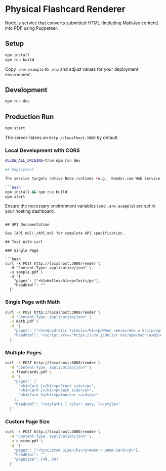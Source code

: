# Physical Flashcard Renderer

Node.js service that converts submitted HTML (including MathJax content) into PDF using Puppeteer.

## Setup

```bash
npm install
npm run build
```

Copy `.env.example` to `.env` and adjust values for your deployment environment.

## Development

```bash
npm run dev
```

## Production Run

```bash
npm start
```

The server listens on `http://localhost:3000` by default.

### Local Development with CORS

```bash
ALLOW_ALL_ORIGINS=true npm run dev

## Deployment

The service targets native Node runtimes (e.g., Render.com Web Service). Configure your host to run:

```bash
npm install && npm run build
npm start
```

Ensure the necessary environment variables (see `.env.example`) are set in your hosting dashboard.
```

## API Documentation

See [API.md](./API.md) for complete API specification.

## Test With curl

### Single Page

```bash
curl -X POST http://localhost:3000/render \
  -H "Content-Type: application/json" \
  -o sample.pdf \
  -d '{
    "pages": ["<h1>Hello</h1><p>Test</p>"],
    "headHtml": ""
  }'
```

### Single Page with Math

```bash
curl -X POST http://localhost:3000/render \
  -H "Content-Type: application/json" \
  -o math.pdf \
  -d '{
    "pages": ["<h1>Quadratic Formula</h1><p>When <em>a</em> ≠ 0:</p><p>\\(x = \\frac{-b \\pm \\sqrt{b^2 - 4ac}}{2a}\\)</p>"],
    "headHtml": "<script src=\"https://cdn.jsdelivr.net/npm/mathjax@3/es5/tex-mml-chtml.js\"></script>"
  }'
```

### Multiple Pages

```bash
curl -X POST http://localhost:3000/render \
  -H "Content-Type: application/json" \
  -o flashcards.pdf \
  -d '{
    "pages": [
      "<h1>Card 1</h1><p>Front side</p>",
      "<h1>Card 2</h1><p>Back side</p>",
      "<h1>Card 3</h1><p>Another card</p>"
    ],
    "headHtml": "<style>h1 { color: navy; }</style>"
  }'
```

### Custom Page Size

```bash
curl -X POST http://localhost:3000/render \
  -H "Content-Type: application/json" \
  -o custom.pdf \
  -d '{
    "pages": ["<h1>Custom Size</h1><p>40mm × 60mm card</p>"],
    "headHtml": "",
    "pageSize": [40, 60]
  }'
```
